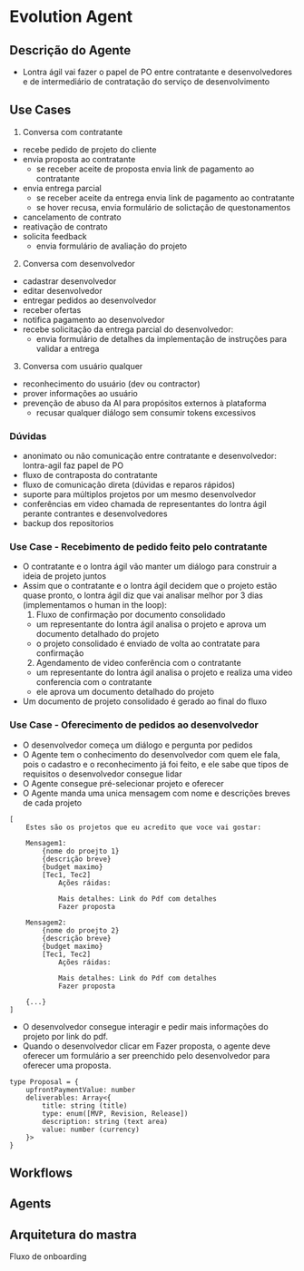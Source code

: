 # Evolution Agent 

## Descrição do Agente

- Lontra ágil vai fazer o papel de PO entre contratante e desenvolvedores e de intermediário de contratação do serviço de desenvolvimento

## Use Cases

1. Conversa com contratante
  - recebe pedido de projeto do cliente
  - envia proposta ao contratante
    - se receber aceite de proposta envia link de pagamento ao contratante
  - envia entrega parcial
    - se receber aceite da entrega envia link de pagamento ao contratante
    - se hover recusa, envia formulário de solictação de questonamentos
  - cancelamento de contrato
  - reativação de contrato
  - solicita feedback
    - envia formulário de avaliação do projeto
2. Conversa com desenvolvedor
  - cadastrar desenvolvedor
  - editar desenvolvedor
  - entregar pedidos ao desenvolvedor
  - receber ofertas
  - notifica pagamento ao desenvolvedor
  - recebe solicitação da entrega parcial do desenvolvedor:
    - envia formulário de detalhes da implementação de instruções para validar a entrega
3. Conversa com usuário qualquer
  - reconhecimento do usuário (dev ou contractor)
  - prover informações ao usuário
  - prevenção de abuso da AI para propósitos externos à plataforma
    - recusar qualquer diálogo sem consumir tokens excessivos

### Dúvidas
  - anonimato ou não comunicação entre contratante e desenvolvedor: lontra-agil faz papel de PO
  - fluxo de contraposta do contratante
  - fluxo de comunicação direta (dúvidas e reparos rápidos)
  - suporte para múltiplos projetos por um mesmo desenvolvedor
  - conferências em video chamada de representantes do lontra ágil perante contrantes e desenvolvedores
  - backup dos repositorios

### Use Case - Recebimento de pedido feito pelo contratante

- O contratante e o lontra ágil vão manter um diálogo para construir a ideia de projeto juntos
- Assim que o contratante e o lontra ágil decidem que o projeto estão quase pronto, o lontra ágil diz que vai analisar melhor por 3 dias (implementamos o human in the loop):
  1. Fluxo de confirmação por documento consolidado
    - um representante do lontra ágil analisa o projeto e aprova um documento detalhado do projeto
    - o projeto consolidado é enviado de volta ao contratate para confirmação
  2. Agendamento de video conferência com o contratante
    - um representante do lontra ágil analisa o projeto e realiza uma video conferencia com o contratante
    - ele aprova um documento detalhado do projeto
- Um documento de projeto consolidado é gerado ao final do fluxo

### Use Case - Oferecimento de pedidos ao desenvolvedor

- O desenvolvedor começa um diálogo e pergunta por pedidos
- O Agente tem o conhecimento do desenvolvedor com quem ele fala, pois o cadastro e o reconhecimento já foi feito, e ele sabe que tipos de requisitos o desenvolvedor consegue lidar
- O Agente consegue pré-selecionar projeto e oferecer
- O Agente manda uma unica mensagem com nome e descrições breves de cada projeto

```
[
    Estes são os projetos que eu acredito que voce vai gostar:

    Mensagem1:
        {nome do proejto 1}
        {descrição breve}
        {budget maximo}
        [Tec1, Tec2]
            Ações ráidas:

            Mais detalhes: Link do Pdf com detalhes
            Fazer proposta

    Mensagem2:
        {nome do proejto 2}
        {descrição breve}
        {budget maximo}
        [Tec1, Tec2]
            Ações ráidas:

            Mais detalhes: Link do Pdf com detalhes
            Fazer proposta

    {...}
]
```

- O desenvolvedor consegue interagir e pedir mais informações do projeto por link do pdf.
- Quando o desenvolvedor clicar em Fazer proposta, o agente deve oferecer um formulário a ser preenchido pelo desenvolvedor para oferecer uma proposta.

```
type Proposal = {
    upfrontPaymentValue: number
    deliverables: Array<{
        title: string (title)
        type: enum([MVP, Revision, Release])
        description: string (text area)
        value: number (currency)
    }>
}
```

## Workflows


## Agents


## Arquitetura do mastra




Fluxo de onboarding
